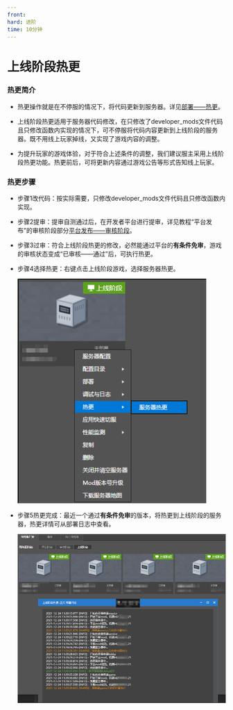 ```yaml
---
front:
hard: 进阶
time: 10分钟
---
```


# 上线阶段热更

### 热更简介

- 热更操作就是在不停服的情况下，将代码更新到服务器。详见[部署——热更](.././课程2：Apollo基础知识/第4节：部署.html#热更)。

- 上线阶段热更适用于服务器代码修改，在只修改了developer_mods文件代码且只修改函数内实现的情况下，可不停服将代码内容更新到上线阶段的服务器。既不用线上玩家掉线，又实现了游戏内容的调整。

- 为提升玩家的游戏体验，对于符合上述条件的调整，我们建议服主采用上线阶段热更功能。热更前后，可将更新内容通过游戏公告等形式告知线上玩家。



### 热更步骤

- 步骤1改代码：按实际需要，只修改developer_mods文件代码且只修改函数内实现。

- 步骤2提审：提审自测通过后，在开发者平台进行提审，详见教程“平台发布”的审核阶段部分[平台发布——审核阶段](./第1节：平台发布.html#审核阶段)。

- 步骤3过审：符合上线阶段热更的修改，必然能通过平台的**有条件免审**，游戏的审核状态变成“已审核——通过”后，可执行热更。

- 步骤4选择热更：右键点击上线阶段游戏，选择服务器热更。

  ![](./images/hotfix_01.png)

- 步骤5热更完成：最近一个通过**有条件免审**的版本，将热更到上线阶段的服务器，热更详情可从部署日志中查看。

  ![1568016399843](./images/hotfix_02.png)